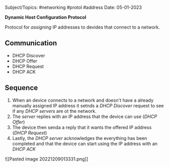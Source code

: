 
Subject/Topics: #networking #protol #address 
Date: 05-01-2023


**Dynamic Host Configuration Protocol**

Protocol for *assigning* IP addresses to devides that connect to a network.

## Communication
-  DHCP Discover
-  DHCP Offer
-  DHCP Request
-  DHCP ACK

## Sequence

1. When an device connects to a network and doesn't have a already manually assigned IP address it setnds a *DHCP Discover* request to see if any *DHCP servers* are ot the network. 
2. The *server* replies with an IP address that the device can use (*DHCP Offer*)
3. The device then senda a reply that it wants the offered IP address (*DHCP Request*)
4. Lastly, the *DHCP server* acknowledges the everything has been completed and that the device can start using the IP address with an *DHCP ACK*

![[Pasted image 20221209013331.png]]



